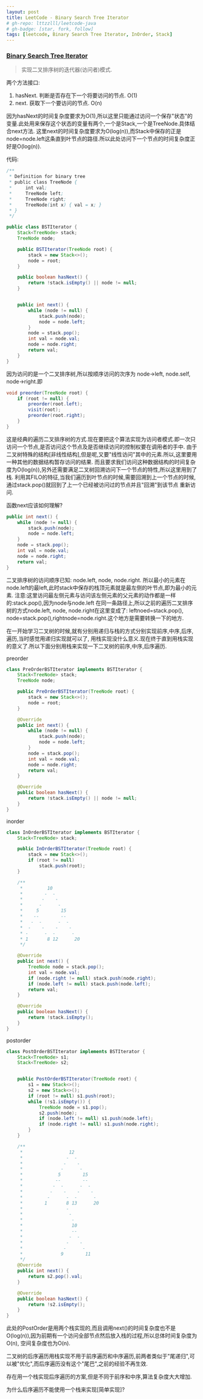```yaml
---
layout: post
title: LeetCode - Binary Search Tree Iterator
# gh-repo: lttzzlll/leetcode-java
# gh-badge: [star, fork, follow]
tags: [leetcode, Binary Search Tree Iterator, InOrder, Stack]
---
```


### [Binary Search Tree Iterator](https://leetcode.com/problems/binary-search-tree-iterator/description/)

> 实现二叉排序树的迭代器(访问者)模式.

两个方法接口:
1. hasNext. 判断是否存在下一个将要访问的节点. O(1)
2. next. 获取下一个要访问的节点. O(n)

因为hasNext的时间复杂度要求为O(1),所以这里只能通过访问一个保存"状态"的变量.此处用来保存这个状态的变量有两个,一个是Stack,一个是TreeNode.具体结合next方法.
这里next的时间复杂度要求为O(log(n)),而Stack中保存的正是node=node.left这条直到叶节点的路径.所以此处访问下一个节点的时间复杂度正好是O(log(n)).

代码:

```Java
/**
 * Definition for binary tree
 * public class TreeNode {
 *     int val;
 *     TreeNode left;
 *     TreeNode right;
 *     TreeNode(int x) { val = x; }
 * }
 */

public class BSTIterator {
    Stack<TreeNode> stack;
    TreeNode node;

    public BSTIterator(TreeNode root) {
        stack = new Stack<>();
        node = root;
    }

    public boolean hasNext() {
        return !stack.isEmpty() || node != null;
    }


    public int next() {
        while (node != null) {
            stack.push(node);
            node = node.left;
        }
        node = stack.pop();
        int val = node.val;
        node = node.right;
        return val;
    }
}
```

因为访问的是一个二叉排序树,所以按顺序访问的次序为 node->left, node.self, node->right.即

```Java
void preorder(TreeNode root) {
    if (root != null) {
        preorder(root.left);
        visit(root);
        preorder(root.right);
    }
}
```

这是经典的遍历二叉排序树的方式.现在要把这个算法实现为访问者模式.即一次只访问一个节点,是否访问这个节点及是否继续访问的控制权要在调用者的手中.
由于二叉树特殊的结构[非线性结构],但是呢,又要"线性访问"其中的元素.所以,这里要用一种其他的数据结构暂存访问的结果.
而且要求我们访问这种数据结构的时间复杂度为O(log(n)),另外还需要满足二叉树回溯访问下一个节点的特性,所以这里用到了栈.
利用其FILO的特征,当我们遍历到叶节点的时候,需要回溯到上一个节点的时候,通过stack.pop()就回到了上一个已经被访问过的节点并且"回溯"到该节点
重新访问.

函数next应该如何理解?

```Java
public int next() {
    while (node != null) {
        stack.push(node);
        node = node.left;
    }
    node = stack.pop();
    int val = node.val;
    node = node.right;
    return val;
}
```

二叉排序树的访问顺序已知: node.left, node, node.right.
所以最小的元素在node.left的最left,此时stack中保存的栈顶元素就是最左侧的叶节点,即为最小的元素.
注意:这里访问最左侧元素与访问该左侧元素的父元素的动作都是一样的:stack.pop(),因为node与node.left
在同一条路径上,所以之前的遍历二叉排序树的方式node.left, node, node.right在这里变成了:
leftnoed=stack.pop(), node=stack.pop(),rightnode=node.right.这个地方是需要转换一下的地方.

在一开始学习二叉树的时候,就有分别用递归与栈的方式分别实现前序,中序,后序,遍历,当时感觉用递归实现就可以了,
用栈实现没什么意义.现在终于直到用栈实现的意义了.所以下面分别用栈来实现一下二叉树的前序,中序,后序遍历.

preorder

```Java
class PreOrderBSTIterator implements BSTIterator {
    Stack<TreeNode> stack;
    TreeNode node;

    public PreOrderBSTIterator(TreeNode root) {
        stack = new Stack<>();
        node = root;
    }

    @Override
    public int next() {
        while (node != null) {
            stack.push(node);
            node = node.left;
        }
        node = stack.pop();
        int val = node.val;
        node = node.right;
        return val;
    }

    @Override
    public boolean hasNext() {
        return !stack.isEmpty() || node != null;
    }
}

```

inorder

```Java
class InOrderBSTIterator implements BSTIterator {
    Stack<TreeNode> stack;

    public InOrderBSTIterator(TreeNode root) {
        stack = new Stack<>();
        if (root != null)
            stack.push(root);
    }

    /**
     *         10
     *        -  -
     *       -    -
     *      -      -
     *     5        15
     *    --        --
     *   -  -      -  -
     *  -    -    -    -
     * -      -  -      -
     * 1       8 12      20
     */

    @Override
    public int next() {
        TreeNode node = stack.pop();
        int val = node.val;
        if (node.right != null) stack.push(node.right);
        if (node.left != null) stack.push(node.left);
        return val;
    }

    @Override
    public boolean hasNext() {
        return !stack.isEmpty();
    }
}

```

postorder

```Java
class PostOrderBSTIterator implements BSTIterator {
    Stack<TreeNode> s1;
    Stack<TreeNode> s2;


    public PostOrderBSTIterator(TreeNode root) {
        s1 = new Stack<>();
        s2 = new Stack<>();
        if (root != null) s1.push(root);
        while (!s1.isEmpty()) {
            TreeNode node = s1.pop();
            s2.push(node);
            if (node.left != null) s1.push(node.left);
            if (node.right != null) s1.push(node.right);
        }
    }

    /**
     *                 12
     *                -  -
     *               -    -
     *              -      -
     *             5        15
     *            --        --
     *           -  -      -  -
     *          -    -    -    -
     *         -      -  -      -
     *        1       8 13      20
     *                -
     *                 -
     *                  -
     *                  10
     *                  --
     *                 -  -
     *                -    -
     *               -      -
     *              9        11
     */
    @Override
    public int next() {
        return s2.pop().val;
    }

    @Override
    public boolean hasNext() {
        return !s2.isEmpty();
    }
}

```

此处的PostOrder是用两个栈实现的,而且调用next()的时间复杂度也不是O(log(n)),因为前期有一个访问全部节点然后放入栈的过程,所以总体时间复杂度为O(n),
空间复杂度也为O(n).

二叉树的后序遍历用栈实现不用于前序遍历和中序遍历,前两者类似于"尾递归",可以被"优化",而后序遍历没有这个"尾巴",之前的经验不再生效.

存在用一个栈实现后序遍历的方案,但是不同于前序和中序,算法复杂度大大增加.

为什么后序遍历不能使用一个栈来实现[简单实现]?
